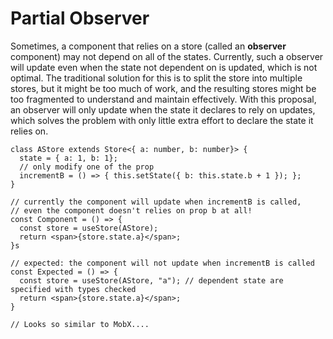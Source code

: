 # Partial Observer

Sometimes, a component that relies on a store (called an **observer** component) may not depend on all of the states. Currently, such a observer will update even when the state not dependent on is updated, which is not optimal. The traditional solution for this is to split the store into multiple stores, but it might be too much of work, and the resulting stores might be too fragmented to understand and maintain effectively. With this proposal, an observer will only update when the state it declares to rely on updates, which solves the problem with only little extra effort to declare the state it relies on.

```tsx
class AStore extends Store<{ a: number, b: number}> {
  state = { a: 1, b: 1};
  // only modify one of the prop
  incrementB = () => { this.setState({ b: this.state.b + 1 }); };
}

// currently the component will update when incrementB is called,
// even the component doesn't relies on prop b at all!
const Component = () => {
  const store = useStore(AStore);
  return <span>{store.state.a}</span>;
}s

// expected: the component will not update when incrementB is called
const Expected = () => {
  const store = useStore(AStore, "a"); // dependent state are specified with types checked
  return <span>{store.state.a}</span>;
}

// Looks so similar to MobX....
```